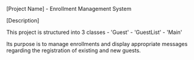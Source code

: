 [Project Name] - Enrollment Management System

[Description]

This project is structured into 3 classes - 'Guest'
                                        - 'GuestList'
                                        - 'Main'
                                        
Its purpose is to manage enrollments and display appropriate messages regarding the registration of existing and new guests.
